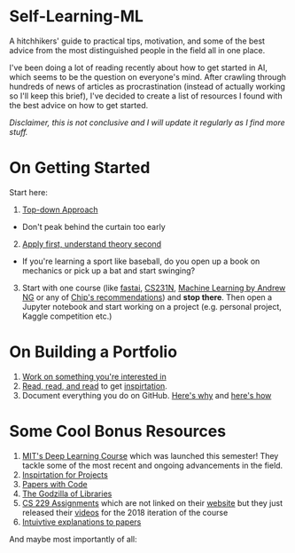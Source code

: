 # Self-Learning-ML
A hitchhikers' guide to practical tips, motivation, and some of the best advice from the most distinguished people in the field all in one place.

I've been doing a lot of reading recently about how to get started in AI, which seems to be the question on everyone's mind. After crawling through hundreds of news of articles as procrastination (instead of actually working so I'll keep this brief), I've decided to create a list of resources I found with the best advice on how to get started. 

*Disclaimer, this is not conclusive and I will update it regularly as I find more stuff.*

# On Getting Started
Start here:
1. [Top-down Approach](https://hackernoon.com/how-not-to-do-fast-ai-or-any-ml-mooc-3d34a7e0ab8c)
- Don't peak behind the curtain too early
2. [Apply first, understand theory second](https://twitter.com/EmilWallner/status/1184723559899418625)
- If you're learning a sport like baseball, do you open up a book on mechanics or pick up a bat and start swinging?
3. Start with one course (like [fastai](https://course.fast.ai/), [CS231N](http://cs231n.stanford.edu/), [Machine Learning by Andrew NG](https://www.coursera.org/courses?query=machine%20learning%20andrew%20ng) or any of [Chip's recommendations](https://huyenchip.com/2019/08/05/free-online-machine-learning-curriculum.html)) and **stop there**. Then open a Jupyter notebook and start working on a project (e.g. personal project, Kaggle competition etc.)

# On Building a Portfolio
1. [Work on something you're interested in](https://towardsdatascience.com/the-cold-start-problem-how-to-build-your-machine-learning-portfolio-6718b4ae83e9)
2. [Read, read, and read](https://github.com/rushter/data-science-blogs) to get [inspirtation](https://austinkleon.com/steal/).
3. Document everything you do on GitHub. [Here's why](https://huyenchip.com/2018/10/08/career-advice-recent-cs-graduates.html) and [here's how](https://www.reddit.com/r/learnprogramming/comments/7r3gd4/how_to_efficiently_build_a_portfolio_on_github/)


# Some Cool Bonus Resources
1. [MIT's Deep Learning Course](http://introtodeeplearning.com/) which was launched this semester! They tackle some of the most recent and ongoing advancements in the field.
2. [Inspirtation for Projects](http://cs231n.stanford.edu/project.html)
3. [Papers with Code](https://paperswithcode.com/) 
4. [The Godzilla of Libraries](https://arxiv.org/list/cs/recent)
5. [CS 229 Assignments](https://github.com/zhixuan-lin/cs229-ps-2018) which are not linked on their [website](http://cs229.stanford.edu/) but they just released their [videos](https://www.youtube.com/watch?v=jGwO_UgTS7I&list=PLoROMvodv4rMiGQp3WXShtMGgzqpfVfbU) for the 2018 iteration of the course
6. [Intuivtive explanations to papers](https://blog.acolyer.org/)

And maybe most importantly of all:

